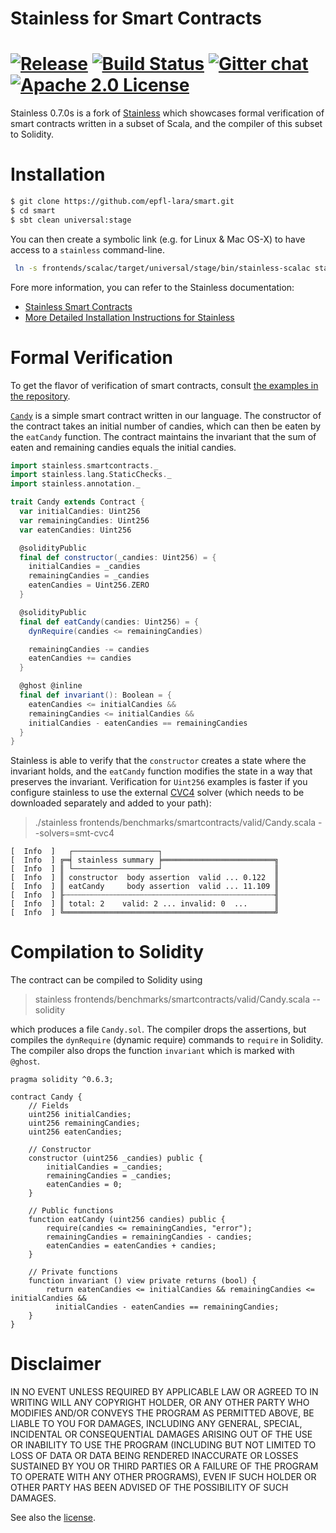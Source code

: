 # Stainless for Smart Contracts

# [![Release][release-img]][latest-release] [![Build Status][larabot-img]][larabot-ref] [![Gitter chat][gitter-img]][gitter-ref] [![Apache 2.0 License][license-img]][license-ref]

Stainless 0.7.0s is a fork of [Stainless](https://github.com/epfl-lara/stainless)
which showcases formal verification of smart contracts written in a subset of
Scala, and the compiler of this subset to Solidity.

# Installation

```bash
$ git clone https://github.com/epfl-lara/smart.git
$ cd smart
$ sbt clean universal:stage
```

You can then create a symbolic link (e.g. for Linux & Mac OS-X) to have access
to a ``stainless`` command-line.

```bash
 ln -s frontends/scalac/target/universal/stage/bin/stainless-scalac stainless
```

Fore more information, you can refer to the Stainless documentation:
  * [Stainless Smart Contracts](core/src/sphinx/smartcontracts.rst)
  * [More Detailed Installation Instructions for Stainless](core/src/sphinx/installation.rst)

# Formal Verification

To get the flavor of verification of smart contracts, consult
[the examples in the repository](frontends/benchmarks/smartcontracts/valid).

[`Candy`](frontends/benchmarks/smartcontracts/valid/Candy.scala)
is a simple smart contract written in our language. The
constructor of the contract takes an initial number of candies, which can then
be eaten by the `eatCandy` function. The contract maintains the
invariant that the sum of eaten and remaining candies equals the initial candies.

```scala
import stainless.smartcontracts._
import stainless.lang.StaticChecks._
import stainless.annotation._

trait Candy extends Contract {
  var initialCandies: Uint256
  var remainingCandies: Uint256
  var eatenCandies: Uint256

  @solidityPublic
  final def constructor(_candies: Uint256) = {
    initialCandies = _candies
    remainingCandies = _candies
    eatenCandies = Uint256.ZERO
  }

  @solidityPublic
  final def eatCandy(candies: Uint256) = {
    dynRequire(candies <= remainingCandies)

    remainingCandies -= candies
    eatenCandies += candies
  }

  @ghost @inline
  final def invariant(): Boolean = {
    eatenCandies <= initialCandies &&
    remainingCandies <= initialCandies &&
    initialCandies - eatenCandies == remainingCandies
  }
}
```

Stainless is able to verify that the `constructor` creates a state where the
invariant holds, and the `eatCandy` function modifies the state in a way that
preserves the invariant. Verification for `Uint256` examples is faster if you
configure stainless to use the external [CVC4](http://cvc4.cs.stanford.edu/web/)
solver (which needs to be downloaded separately and added to your path):

> ./stainless frontends/benchmarks/smartcontracts/valid/Candy.scala --solvers=smt-cvc4

```
[  Info  ]   ┌───────────────────┐
[  Info  ] ╔═╡ stainless summary ╞═════════════════════════╗
[  Info  ] ║ └───────────────────┘                         ║
[  Info  ] ║ constructor  body assertion  valid ... 0.122  ║
[  Info  ] ║ eatCandy     body assertion  valid ... 11.109 ║
[  Info  ] ╟┄┄┄┄┄┄┄┄┄┄┄┄┄┄┄┄┄┄┄┄┄┄┄┄┄┄┄┄┄┄┄┄┄┄┄┄┄┄┄┄┄┄┄┄┄┄┄╢
[  Info  ] ║ total: 2    valid: 2 ... invalid: 0  ...      ║
[  Info  ] ╚═══════════════════════════════════════════════╝
```

# Compilation to Solidity

The contract can be compiled to Solidity using

> stainless frontends/benchmarks/smartcontracts/valid/Candy.scala --solidity

which produces a file `Candy.sol`. The compiler drops the assertions, but
compiles the `dynRequire` (dynamic require) commands to `require` in Solidity.
The compiler also drops the function `invariant` which is marked with `@ghost`.

```solidity
pragma solidity ^0.6.3;

contract Candy {
    // Fields
    uint256 initialCandies;
    uint256 remainingCandies;
    uint256 eatenCandies;

    // Constructor
    constructor (uint256 _candies) public {
        initialCandies = _candies;
        remainingCandies = _candies;
        eatenCandies = 0;
    }

    // Public functions
    function eatCandy (uint256 candies) public {
        require(candies <= remainingCandies, "error");
        remainingCandies = remainingCandies - candies;
        eatenCandies = eatenCandies + candies;
    }

    // Private functions
    function invariant () view private returns (bool) {
        return eatenCandies <= initialCandies && remainingCandies <= initialCandies &&
          initialCandies - eatenCandies == remainingCandies;
    }
}
```

# Disclaimer

IN NO EVENT UNLESS REQUIRED BY APPLICABLE LAW OR AGREED TO IN WRITING
WILL ANY COPYRIGHT HOLDER, OR ANY OTHER PARTY WHO MODIFIES AND/OR CONVEYS
THE PROGRAM AS PERMITTED ABOVE, BE LIABLE TO YOU FOR DAMAGES, INCLUDING ANY
GENERAL, SPECIAL, INCIDENTAL OR CONSEQUENTIAL DAMAGES ARISING OUT OF THE
USE OR INABILITY TO USE THE PROGRAM (INCLUDING BUT NOT LIMITED TO LOSS OF
DATA OR DATA BEING RENDERED INACCURATE OR LOSSES SUSTAINED BY YOU OR THIRD
PARTIES OR A FAILURE OF THE PROGRAM TO OPERATE WITH ANY OTHER PROGRAMS),
EVEN IF SUCH HOLDER OR OTHER PARTY HAS BEEN ADVISED OF THE POSSIBILITY OF
SUCH DAMAGES.


See also the [license](LICENSE).

[latest-release]: https://github.com/epfl-lara/smart/releases/latest
[license-img]: https://img.shields.io/badge/license-Apache_2.0-blue.svg?color=134EA2
[license-ref]: https://github.com/epfl-lara/smart/blob/master/LICENSE
[gitter-img]: https://img.shields.io/gitter/room/gitterHQ/gitter.svg?color=ed1965
[gitter-ref]: https://gitter.im/epfl-lara/smart
[larabot-img]: http://laraquad4.epfl.ch:9000/epfl-lara/smart/status/master
[larabot-ref]: http://laraquad4.epfl.ch:9000/epfl-lara/smart/builds
[release-img]: https://img.shields.io/github/release-pre/epfl-lara/stainless.svg
[tag-date-img]: https://img.shields.io/github/release-date-pre/epfl-lara/stainless.svg?style=popout
